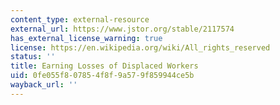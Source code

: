 ```yaml
---
content_type: external-resource
external_url: https://www.jstor.org/stable/2117574
has_external_license_warning: true
license: https://en.wikipedia.org/wiki/All_rights_reserved
status: ''
title: Earning Losses of Displaced Workers
uid: 0fe055f8-0785-4f8f-9a57-9f859944ce5b
wayback_url: ''
---
```

